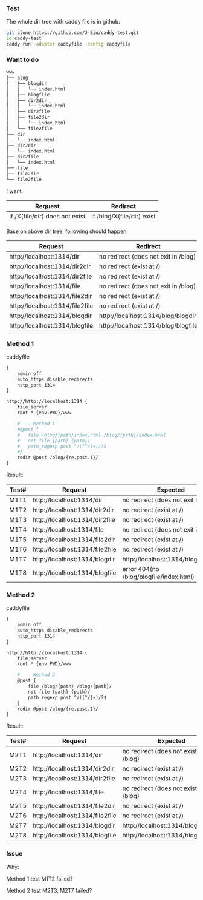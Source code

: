 ### Test

The whole dir tree with caddy file is in github:

```sh
git clone https://github.com/J-Siu/caddy-test.git
cd caddy-test
caddy run -adapter caddyfile -config caddyfile
```

### Want to do

```sh
www
├── blog
│   ├── blogdir
│   │   └── index.html
│   ├── blogfile
│   ├── dir2dir
│   │   └── index.html
│   ├── dir2file
│   ├── file2dir
│   │   └── index.html
│   └── file2file
├── dir
│   └── index.html
├── dir2dir
│   └── index.html
├── dir2file
│   └── index.html
├── file
├── file2dir
└── file2file
```

I want:

Request|Redirect
---|---
if /X(file/dir) does not exist|if /blog/X(file/dir) exist

Base on above dir tree, following should happen

Request|Redirect
---|---
http://localhost:1314/dir | no redirect (does not exit in /blog)
http://localhost:1314/dir2dir | no redirect (exist at /)
http://localhost:1314/dir2file | no redirect (exist at /)
http://localhost:1314/file | no redirect (does not exit in /blog)
http://localhost:1314/file2dir | no redirect (exist at /)
http://localhost:1314/file2file | no redirect (exist at /)
http://localhost:1314/blogdir | http://localhost:1314/blog/blogdir
http://localhost:1314/blogfile | http://localhost:1314/blog/blogfile

### Method 1

caddyfile

```apache
{
	admin off
	auto_https disable_redirects
	http_port 1314
}

http://http://localhost:1314 {
	file_server
	root * {env.PWD}/www

	# --- Method 1
	#@post {
	#	file /blog/{path}index.html /blog/{path}/index.html
	#	not file {path} {path}/
	#	path_regexp post ^/([^/]+)/?$
	#}
	redir @post /blog/{re.post.1}/
}
```

Result:

Test#|Request|Expected|Actual
---|---|---|---
M1T1|http://localhost:1314/dir | no redirect (does not exit in /blog)|no redirect
M1T2|http://localhost:1314/dir2dir | no redirect (exist at /)|http://localhost:1314/blog/dir2dir/
M1T3|http://localhost:1314/dir2file | no redirect (exist at /)|no redirect
M1T4|http://localhost:1314/file | no redirect (does not exit in /blog)|no redirect
M1T5|http://localhost:1314/file2dir | no redirect (exist at /)|no redirect
M1T6|http://localhost:1314/file2file | no redirect (exist at /)|no redirect
M1T7|http://localhost:1314/blogdir | http://localhost:1314/blog/blogdir | http://localhost:1314/blog/blogdir
M1T8|http://localhost:1314/blogfile |error 404(no /blog/blogfile/index.html) | error 404

### Method 2

caddyfile

```apache
{
	admin off
	auto_https disable_redirects
	http_port 1314
}

http://http://localhost:1314 {
	file_server
	root * {env.PWD}/www

	# --- Method 2
	@post {
		file /blog/{path} /blog/{path}/
		not file {path} {path}/
		path_regexp post ^/([^/]+)/?$
	}
	redir @post /blog/{re.post.1}/
}
```

Result:

Test#|Request|Expected|Actual
---|---|---|---
M2T1|http://localhost:1314/dir | no redirect (does not exist in /blog)|no redirect
M2T2|http://localhost:1314/dir2dir | no redirect (exist at /)|no redirect
M2T3|http://localhost:1314/dir2file | no redirect (exist at /)|http://localhost:1314/blog/dir2file
M2T4|http://localhost:1314/file | no redirect (does not exist in /blog)|no redirect
M2T5|http://localhost:1314/file2dir | no redirect (exist at /)|no redirect
M2T6|http://localhost:1314/file2file | no redirect (exist at /)|no redirect
M2T7|http://localhost:1314/blogdir | http://localhost:1314/blog/blogdir |no redirect
M2T8|http://localhost:1314/blogfile |http://localhost:1314/blog/blogfile|http://localhost:1314/blog/blogfile

### Issue

Why:

Method 1 test M1T2 failed?

Method 2 test M2T3, M2T7 failed?